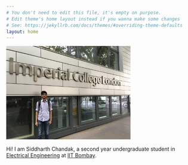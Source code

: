 ```yaml
---
# You don't need to edit this file, it's empty on purpose.
# Edit theme's home layout instead if you wanna make some changes
# See: https://jekyllrb.com/docs/themes/#overriding-theme-defaults
layout: home
---
```



  <img src="/ICL_2019.JPG" alt="Siddharth" height="250px">


Hi! I am Siddharth Chandak, a second year undergraduate student in [Electrical Engineering](https://www.ee.iitb.ac.in/web) at [IIT Bombay](http://www.iitb.ac.in/).





